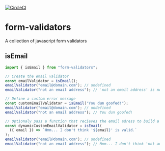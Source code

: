 [![CircleCI](https://circleci.com/gh/luk707/form-validators.svg?style=svg)](https://circleci.com/gh/luk707/form-validators)

# form-validators

A collection of javascript form validators

## isEmail

```js
import { isEmail } from "form-validators";

// Create the email validator
const emailValidator = isEmail();
emailValidator("email@domain.com"); // undefined
emailValidator("not an email address"); // 'not an email address' is not a valid email address.

// Define a custom error message
const customEmailValidator = isEmail("You dun goofed!");
emailValidator("email@domain.com"); // undefined
emailValidator("not an email address"); // You dun goofed!

// Optionaly pass a function that recieves the email adress to build a custom error message
const dynamicCustomEmailValidator = isEmail(
  ({ email }) => `Hmm... I don't think '${email}' is valid.`
);
emailValidator("email@domain.com"); // undefined
emailValidator("not an email address"); // Hmm... I don't think 'not an email address' is valid.
```
